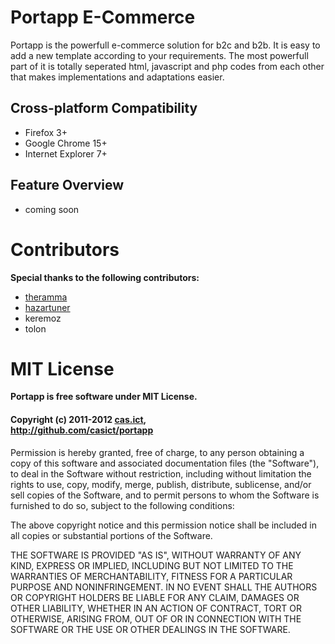 Portapp E-Commerce
===========================

Portapp is the powerfull e-commerce solution for b2c and b2b. It is easy to add a new template
according to your requirements. The most powerfull part of it is totally seperated html, javascript 
and php codes from each other that makes implementations and adaptations easier.

Cross-platform Compatibility
----------------------------

* Firefox 3+
* Google Chrome 15+
* Internet Explorer 7+

Feature Overview
----------------

* coming soon

Contributors
============

**Special thanks to the following contributors:**

* [theramma](mailto:ramazan.ayyildiz@gmail.com)
* [hazartuner](mailto:hazar.artuner@gmail.com)
* keremoz
* tolon

MIT License
===========

**Portapp is free software under MIT License.**

#### Copyright (c) 2011-2012 [cas.ict](mailto:casict@casict.com),<br />http://github.com/casict/portapp

Permission is hereby granted, free of charge, to any person obtaining
a copy of this software and associated documentation files (the
"Software"), to deal in the Software without restriction, including
without limitation the rights to use, copy, modify, merge, publish,
distribute, sublicense, and/or sell copies of the Software, and to
permit persons to whom the Software is furnished to do so, subject to
the following conditions:

The above copyright notice and this permission notice shall be
included in all copies or substantial portions of the Software.

THE SOFTWARE IS PROVIDED "AS IS", WITHOUT WARRANTY OF ANY KIND,
EXPRESS OR IMPLIED, INCLUDING BUT NOT LIMITED TO THE WARRANTIES OF
MERCHANTABILITY, FITNESS FOR A PARTICULAR PURPOSE AND
NONINFRINGEMENT. IN NO EVENT SHALL THE AUTHORS OR COPYRIGHT HOLDERS BE
LIABLE FOR ANY CLAIM, DAMAGES OR OTHER LIABILITY, WHETHER IN AN ACTION
OF CONTRACT, TORT OR OTHERWISE, ARISING FROM, OUT OF OR IN CONNECTION
WITH THE SOFTWARE OR THE USE OR OTHER DEALINGS IN THE SOFTWARE.

